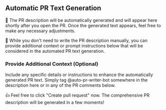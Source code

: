 ## Automatic PR Text Generation

🚀 The PR description will be automatically generated and will appear here shortly after you open the PR. Once the generated text appears, feel free to make any necessary adjustments.

📝 While you don't need to write the PR description manually, you can provide additional context or prompt instructions below that will be considered in the automated PR text generation.

### Provide Additional Context (Optional)
Include any specific details or instructions to enhance the automatically generated PR text. Simply tag @auto-pr-writer-bot somewhere in the description here or in any of the PR comments below.

👍 Feel free to click "Create pull request" now. The comprehensive PR description will be generated in a few moments!
